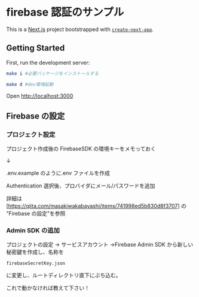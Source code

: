 # firebase 認証のサンプル

This is a [Next.js](https://nextjs.org/) project bootstrapped with [`create-next-app`](https://github.com/vercel/next.js/tree/canary/packages/create-next-app).

## Getting Started

First, run the development server:

```bash
make i #必要パッケージをインストールする

make d #dev環境起動
```

Open [http://localhost:3000](http://localhost:3000)

## Firebase の設定

### プロジェクト設定

プロジェクト作成後の FirebaseSDK の環境キーをメモっておく

↓

.env.example のように.env ファイルを作成

Authentication 選択後、プロバイダにメール/パスワードを追加

詳細は
[https://qiita.com/masakiwakabayashi/items/741998ed5b830d8f3707]
の "Firebase の設定"を参照

### Admin SDK の追加

プロジェクトの設定 → サービスアカウント →Firebase Admin SDK
から新しい秘密鍵を作成し、名称を

```
firebaseSecretKey.json
```

に変更し、ルートディレクトリ直下にぶち込む。

これで動かなければ教えて下さい！
